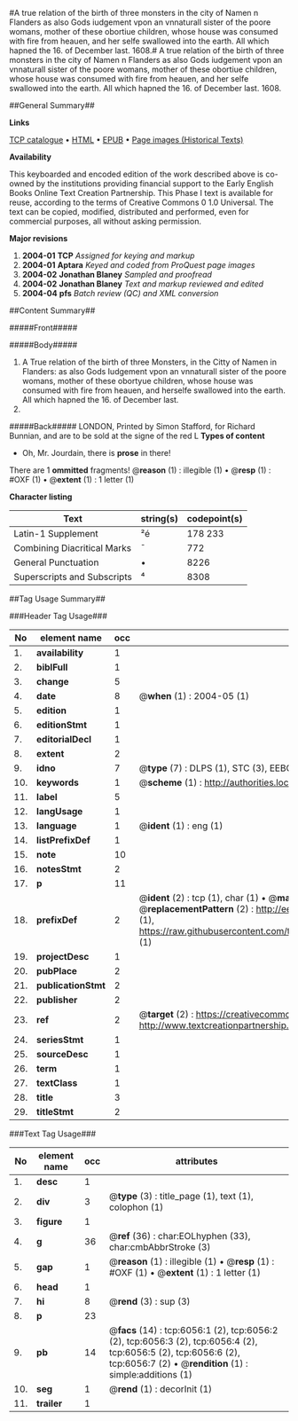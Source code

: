 #A true relation of the birth of three monsters in the city of Namen n Flanders as also Gods iudgement vpon an vnnaturall sister of the poore womans, mother of these obortiue children, whose house was consumed with fire from heauen, and her selfe swallowed into the earth. All which hapned the 16. of December last. 1608.#
A true relation of the birth of three monsters in the city of Namen n Flanders as also Gods iudgement vpon an vnnaturall sister of the poore womans, mother of these obortiue children, whose house was consumed with fire from heauen, and her selfe swallowed into the earth. All which hapned the 16. of December last. 1608.

##General Summary##

**Links**

[TCP catalogue](http://www.ota.ox.ac.uk/tcp/)  • 
[HTML](http://tei.it.ox.ac.uk/tcp/Texts-HTML/free/A07/A07980.html)  • 
[EPUB](http://tei.it.ox.ac.uk/tcp/Texts-EPUB/free/A07/A07980.epub) • 
[Page images (Historical Texts)](https://data.historicaltexts.jisc.ac.uk/view?pubId=eebo-99841471e&pageId=eebo-99841471e-6056-1)

**Availability**

This keyboarded and encoded edition of the
	       work described above is co-owned by the institutions
	       providing financial support to the Early English Books
	       Online Text Creation Partnership. This Phase I text is
	       available for reuse, according to the terms of Creative
	       Commons 0 1.0 Universal. The text can be copied,
	       modified, distributed and performed, even for
	       commercial purposes, all without asking permission.

**Major revisions**

1. __2004-01__ __TCP__ *Assigned for keying and markup*
1. __2004-01__ __Aptara__ *Keyed and coded from ProQuest page images*
1. __2004-02__ __Jonathan Blaney__ *Sampled and proofread*
1. __2004-02__ __Jonathan Blaney__ *Text and markup reviewed and edited*
1. __2004-04__ __pfs__ *Batch review (QC) and XML conversion*

##Content Summary##

#####Front#####

#####Body#####

1. A
True relation of the birth of
three Monsters, in the Citty of
Namen in Flanders: as also Gods
Iudgement vpon an vnnaturall
sister of the poore womans, mother
of these obortyue children, whose
house was consumed with fire
from heauen, and herselfe
swallowed into the earth. All
which hapned the 16. of
December last.
1608.

#####Back#####
LONDON,
Printed by Simon
Stafford, for Richard Bunnian,
and are to be sold at the
signe of the red L
**Types of content**

  * Oh, Mr. Jourdain, there is **prose** in there!

There are 1 **ommitted** fragments! 
 @__reason__ (1) : illegible (1)  •  @__resp__ (1) : #OXF (1)  •  @__extent__ (1) : 1 letter (1)

**Character listing**


|Text|string(s)|codepoint(s)|
|---|---|---|
|Latin-1 Supplement|²é|178 233|
|Combining             Diacritical Marks|̄|772|
|General Punctuation|•|8226|
|Superscripts             and Subscripts|⁴|8308|

##Tag Usage Summary##

###Header Tag Usage###

|No|element name|occ|attributes|
|---|---|---|---|
|1.|__availability__|1||
|2.|__biblFull__|1||
|3.|__change__|5||
|4.|__date__|8| @__when__ (1) : 2004-05 (1)|
|5.|__edition__|1||
|6.|__editionStmt__|1||
|7.|__editorialDecl__|1||
|8.|__extent__|2||
|9.|__idno__|7| @__type__ (7) : DLPS (1), STC (3), EEBO-CITATION (1), PROQUEST (1), VID (1)|
|10.|__keywords__|1| @__scheme__ (1) : http://authorities.loc.gov/ (1)|
|11.|__label__|5||
|12.|__langUsage__|1||
|13.|__language__|1| @__ident__ (1) : eng (1)|
|14.|__listPrefixDef__|1||
|15.|__note__|10||
|16.|__notesStmt__|2||
|17.|__p__|11||
|18.|__prefixDef__|2| @__ident__ (2) : tcp (1), char (1)  •  @__matchPattern__ (2) : ([0-9\-]+):([0-9IVX]+) (1), (.+) (1)  •  @__replacementPattern__ (2) : http://eebo.chadwyck.com/downloadtiff?vid=$1&page=$2 (1), https://raw.githubusercontent.com/textcreationpartnership/Texts/master/tcpchars.xml#$1 (1)|
|19.|__projectDesc__|1||
|20.|__pubPlace__|2||
|21.|__publicationStmt__|2||
|22.|__publisher__|2||
|23.|__ref__|2| @__target__ (2) : https://creativecommons.org/publicdomain/zero/1.0/ (1), http://www.textcreationpartnership.org/docs/. (1)|
|24.|__seriesStmt__|1||
|25.|__sourceDesc__|1||
|26.|__term__|1||
|27.|__textClass__|1||
|28.|__title__|3||
|29.|__titleStmt__|2||


###Text Tag Usage###

|No|element name|occ|attributes|
|---|---|---|---|
|1.|__desc__|1||
|2.|__div__|3| @__type__ (3) : title_page (1), text (1), colophon (1)|
|3.|__figure__|1||
|4.|__g__|36| @__ref__ (36) : char:EOLhyphen (33), char:cmbAbbrStroke (3)|
|5.|__gap__|1| @__reason__ (1) : illegible (1)  •  @__resp__ (1) : #OXF (1)  •  @__extent__ (1) : 1 letter (1)|
|6.|__head__|1||
|7.|__hi__|8| @__rend__ (3) : sup (3)|
|8.|__p__|23||
|9.|__pb__|14| @__facs__ (14) : tcp:6056:1 (2), tcp:6056:2 (2), tcp:6056:3 (2), tcp:6056:4 (2), tcp:6056:5 (2), tcp:6056:6 (2), tcp:6056:7 (2)  •  @__rendition__ (1) : simple:additions (1)|
|10.|__seg__|1| @__rend__ (1) : decorInit (1)|
|11.|__trailer__|1||
